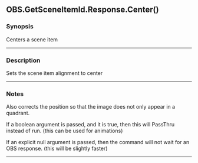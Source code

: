 OBS.GetSceneItemId.Response.Center()
------------------------------------

### Synopsis
Centers a scene item

---

### Description

Sets the scene item alignment to center

---

### Notes
Also corrects the position so that the image does not only appear in a quadrant. 

If a boolean argument is passed, and it is true, then this will PassThru instead of run.
(this can be used for animations)

If an explicit null argument is passed, then the command will not wait for an OBS response.
(this will be slightly faster)

---
